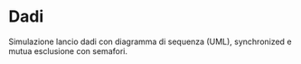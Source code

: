# Dadi
Simulazione lancio dadi con diagramma di sequenza (UML), synchronized e mutua esclusione con semafori.
